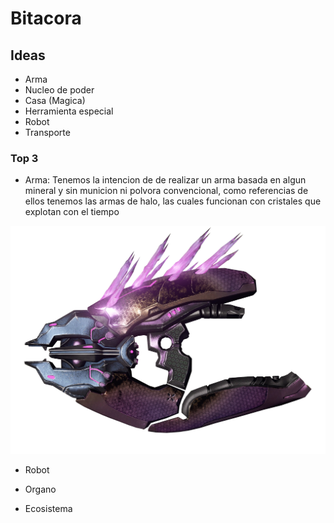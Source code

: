 
# Bitacora

## Ideas
- Arma
- Nucleo de poder
- Casa (Magica)
- Herramienta especial
- Robot
- Transporte

### Top 3
- Arma: Tenemos la intencion de de realizar un arma basada en algun mineral y sin municion ni polvora convencional, como referencias de ellos tenemos las armas de halo, las cuales funcionan con cristales que explotan con el tiempo 

![alt text](image.png)
- Robot
- Organo



- Ecosistema
